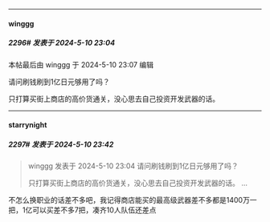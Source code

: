 ﻿
*****

####  winggg  
##### 2296#       发表于 2024-5-10 23:04

 本帖最后由 winggg 于 2024-5-10 23:07 编辑 

请问刷钱刷到1亿日元够用了吗？

只打算买街上商店的高价货通关，没心思去自己投资开发武器的话。


*****

####  starrynight  
##### 2297#       发表于 2024-5-10 23:42

<blockquote>winggg 发表于 2024-5-10 23:04
请问刷钱刷到1亿日元够用了吗？

只打算买街上商店的高价货通关，没心思去自己投资开发武器的话。 ...</blockquote>
不怎么换职业的话差不多吧，我记得商店能买的最高级武器差不多都是1400万一把，1亿可以买差不多7把，凑齐10人队伍还差点

